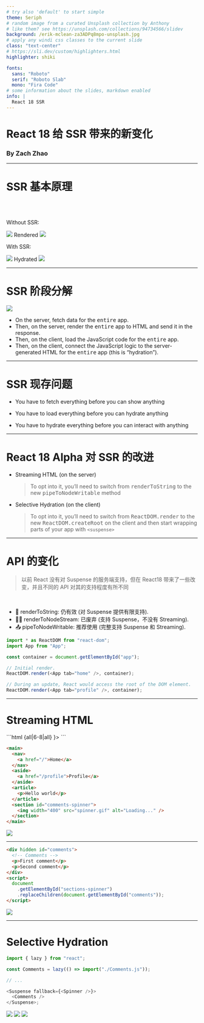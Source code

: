 ```yaml
---
# try also 'default' to start simple
theme: Seriph
# random image from a curated Unsplash collection by Anthony
# like them? see https://unsplash.com/collections/94734566/slidev
background: /erik-mclean-za3ADPq8mpo-unsplash.jpg
# apply any windi css classes to the current slide
class: "text-center"
# https://sli.dev/custom/highlighters.html
highlighter: shiki

fonts:
  sans: "Roboto"
  serif: "Roboto Slab"
  mono: "Fira Code"
# some information about the slides, markdown enabled
info: |
  React 18 SSR
---
```


# React 18 给 SSR 带来的新变化

### By Zach Zhao

<!-- <div class="abs-br m-6 flex gap-2">
  <button @click="$slidev.nav.openInEditor()" title="Open in Editor" class="text-xl icon-btn opacity-50 !border-none !hover:text-white">
    <carbon:edit />
  </button>
</div> -->

<!--
The last comment block of each slide will be treated as slide notes. It will be visible and editable in Presenter Mode along with the slide. [Read more in the docs](https://sli.dev/guide/syntax.html#notes)
-->

---

# SSR 基本原理

<br/>
<br/>

<div class="flex-row flex items-center mb-10">
<p class="mr-2 w-30">Without SSR:</p>
<img src='/blank.png' class="w-50 mr-10">
Rendered<mdi:arrow-right class="text-4xl text-orange-400"/>
<img src='/full.png' class="w-50 ml-10">
</div>

<div class="flex-row flex items-center">
<p class="mr-2 w-30">With SSR:</p>
<img src='/skeleton.png' class="w-50 mr-10">
Hydrated<mdi:arrow-right class="text-4xl text-orange-400"/>
<img src='/full.png' class="w-50 ml-10">
</div>

---

# SSR 阶段分解

<img src='/ssr.png' class="w-80%">

<!-- fetch data (server) → render to HTML (server) → load code (client) → hydrate (client) -->

- On the server, fetch data for the <kbd>entire</kbd> app.
- Then, on the server, render the <kbd>entire</kbd> app to HTML and send it in the response.
- Then, on the client, load the JavaScript code for the <kbd>entire</kbd> app.
- Then, on the client, connect the JavaScript logic to the server-generated HTML for the <kbd>entire</kbd> app (this is “hydration”).

---

# SSR 现存问题

- You have to fetch everything before you can show anything

- You have to load everything before you can hydrate anything

- You have to hydrate everything before you can interact with anything

---

# React 18 Alpha 对 SSR 的改进

- Streaming HTML (on the server)

  > To opt into it, you’ll need to switch from <kbd>renderToString</kbd> to the new <kbd>pipeToNodeWritable</kbd> method

- Selective Hydration (on the client)
  > To opt into it, you’ll need to switch from <kbd>ReactDOM.render</kbd> to the new <kbd>ReactDOM.createRoot</kbd> on the client and then start wrapping parts of your app with `<suspense>`

---

# API 的变化

> 以前 React 没有对 Suspense 的服务端支持，但在 React18 带来了一些改变，并且不同的 API 对其的支持程度有所不同

<br/>

- 📝 renderToString: 仍有效 (对 Suspense 提供有限支持).
- 🧑‍💻 renderToNodeStream: 已废弃 (支持 Suspense，不没有 Streaming).
- 📤 pipeToNodeWritable: 推荐使用 (完整支持 Suspense 和 Streaming).

```js
import * as ReactDOM from "react-dom";
import App from "App";

const container = document.getElementById("app");

// Initial render.
ReactDOM.render(<App tab="home" />, container);

// During an update, React would access the root of the DOM element.
ReactDOM.render(<App tab="profile" />, container);
```

---

# Streaming HTML

<div class="flex flex-row space-x-8">

<div>
```html {all|6-8|all}
<Layout>
  <NavBar />
  <Sidebar />
  <RightPane>
    <Post />
    <Suspense fallback={<Spinner />}>
      <Comments />
    </Suspense>
  </RightPane>
</Layout>
```

```html {all|12|all}
<main>
  <nav>
    <a href="/">Home</a>
  </nav>
  <aside>
    <a href="/profile">Profile</a>
  </aside>
  <article>
    <p>Hello world</p>
  </article>
  <section id="comments-spinner">
    <img width="400" src="spinner.gif" alt="Loading..." />
  </section>
</main>
```

</div>

<div class="flex items-center">
<img src="/ssr_loading.png" class="w-120">
</div>
</div>

---

<div class="flex flex-row space-x-8">
<div class="flex items-center">

```html {all|6-10|all}
<div hidden id="comments">
  <!-- Comments -->
  <p>First comment</p>
  <p>Second comment</p>
</div>
<script>
  document
    .getElementById("sections-spinner")
    .replaceChildren(document.getElementById("comments"));
</script>
```

</div>

<div class="flex items-center">
  <img src="/skeleton.png" class="w-120">
</div>

</div>

---

# Selective Hydration

<div class="flex flex-col space-y-4">
<div class="flex items-center">

```js {all|3|all}
import { lazy } from "react";

const Comments = lazy(() => import("./Comments.js"));

// ...

<Suspense fallback={<Spinner />}>
  <Comments />
</Suspense>;
```

</div>

<div class="flex flex-row space-x-4 items-center">
  <img src="/skeleton.png" class="w-60">
  <mdi:arrow-right class="text-3xl text-orange-400"/>
  <img src="/partial.png" class="w-60">
  <mdi:arrow-right  class="text-3xl text-orange-400"/>
  <img src="/full.png" class="w-60">
</div>

</div>
